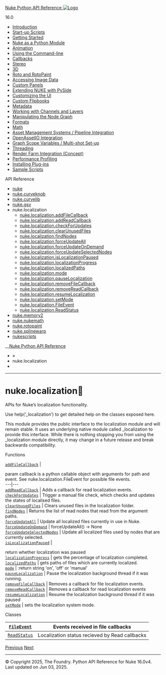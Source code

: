 [ Nuke Python API Reference ![Logo](../_static/NukeApp128.png) ](../index.html)

16.0 

  * [Introduction](../intro.html)
  * [Start-up Scripts](../startup.html)
  * [Getting Started](../basics.html)
  * [Nuke as a Python Module](../nuke_as_python_module.html)
  * [Animation](../animation.html)
  * [Using the Command-line](../command_line.html)
  * [Callbacks](../callbacks.html)
  * [Stereo](../stereo.html)
  * [3D](../3D.html)
  * [Roto and RotoPaint](../rotopaint.html)
  * [Accessing Image Data](../image_data.html)
  * [Custom Panels](../custom_panels.html)
  * [Extending NUKE with PySide](../custom_panels.html#extending-nuke-with-pyside)
  * [Customizing the UI](../custom_ui.html)
  * [Custom Flipbooks](../flipbook.html)
  * [Metadata](../metadata.html)
  * [Working with Channels and Layers](../channels.html)
  * [Manipulating the Node Graph](../dag.html)
  * [Formats](../formats.html)
  * [Math](../math.html)
  * [Asset Management Systems / Pipeline Integration](../asset.html)
  * [OpenAssetIO Integration](../openassetio.html)
  * [Graph Scope Variables / Multi-shot Set-up](../gsv.html)
  * [Threading](../threading.html)
  * [Render Farm Integration (Concept)](../render_farm.html)
  * [Performance Profiling](../performance.html)
  * [Installing Plug-ins](../installing_plugins.html)
  * [Sample Scripts](../samples.html)



API Reference

  * [nuke](nuke.html)
  * [nuke.curveknob](nuke.curveknob.html)
  * [nuke.curvelib](nuke.curvelib.html)
  * [nuke.gsv](nuke.gsv.html)
  * nuke.localization
    * [nuke.localization.addFileCallback](nuke.localization.addFileCallback.html)
    * [nuke.localization.addReadCallback](nuke.localization.addReadCallback.html)
    * [nuke.localization.checkForUpdates](nuke.localization.checkForUpdates.html)
    * [nuke.localization.clearUnusedFiles](nuke.localization.clearUnusedFiles.html)
    * [nuke.localization.findNodes](nuke.localization.findNodes.html)
    * [nuke.localization.forceUpdateAll](nuke.localization.forceUpdateAll.html)
    * [nuke.localization.forceUpdateOnDemand](nuke.localization.forceUpdateOnDemand.html)
    * [nuke.localization.forceUpdateSelectedNodes](nuke.localization.forceUpdateSelectedNodes.html)
    * [nuke.localization.isLocalizationPaused](nuke.localization.isLocalizationPaused.html)
    * [nuke.localization.localizationProgress](nuke.localization.localizationProgress.html)
    * [nuke.localization.localizedPaths](nuke.localization.localizedPaths.html)
    * [nuke.localization.mode](nuke.localization.mode.html)
    * [nuke.localization.pauseLocalization](nuke.localization.pauseLocalization.html)
    * [nuke.localization.removeFileCallback](nuke.localization.removeFileCallback.html)
    * [nuke.localization.removeReadCallback](nuke.localization.removeReadCallback.html)
    * [nuke.localization.resumeLocalization](nuke.localization.resumeLocalization.html)
    * [nuke.localization.setMode](nuke.localization.setMode.html)
    * [nuke.localization.FileEvent](nuke.localization.FileEvent.html)
    * [nuke.localization.ReadStatus](nuke.localization.ReadStatus.html)
  * [nuke.memory2](nuke.memory2.html)
  * [nuke.nukemath](nuke.nukemath.html)
  * [nuke.rotopaint](nuke.rotopaint.html)
  * [nuke.splinewarp](nuke.splinewarp.html)
  * [nukescripts](nukescripts.html)



__[Nuke Python API Reference](../index.html)

  * [](../index.html) »
  * nuke.localization
  * 


* * *

# nuke.localization

APIs for Nuke’s localization functionality.

Use help(‘_localization’) to get detailed help on the classes exposed here.

This module provides the public interface to the localization module and will remain stable. It uses an underlying native module called _localization to provide this interface. While there is nothing stopping you from using the _localization module directly, it may change in a future release and break backwards compatibility.

Functions

[`addFileCallback`](nuke.localization.addFileCallback.html#nuke.localization.addFileCallback "nuke.localization.addFileCallback") | 

param callback
    is a python callable object with arguments for path and event. See nuke.localization.FileEvent for possible file events.  
---|---  
[`addReadCallback`](nuke.localization.addReadCallback.html#nuke.localization.addReadCallback "nuke.localization.addReadCallback") | Adds a callback for read localization events.  
[`checkForUpdates`](nuke.localization.checkForUpdates.html#nuke.localization.checkForUpdates "nuke.localization.checkForUpdates") | Trigger a manual file check, which checks and updates the states of localised files.  
[`clearUnusedFiles`](nuke.localization.clearUnusedFiles.html#nuke.localization.clearUnusedFiles "nuke.localization.clearUnusedFiles") | Clears unused files in the localization folder.  
[`findNodes`](nuke.localization.findNodes.html#nuke.localization.findNodes "nuke.localization.findNodes") | Returns the list of read nodes that read from the argument paths.  
[`forceUpdateAll`](nuke.localization.forceUpdateAll.html#nuke.localization.forceUpdateAll "nuke.localization.forceUpdateAll") | Update all localized files currently in use in Nuke.  
[`forceUpdateOnDemand`](nuke.localization.forceUpdateOnDemand.html#nuke.localization.forceUpdateOnDemand "nuke.localization.forceUpdateOnDemand") | forceUpdateAll() -> None  
[`forceUpdateSelectedNodes`](nuke.localization.forceUpdateSelectedNodes.html#nuke.localization.forceUpdateSelectedNodes "nuke.localization.forceUpdateSelectedNodes") | Update all localized files used by nodes that are currently selected.  
[`isLocalizationPaused`](nuke.localization.isLocalizationPaused.html#nuke.localization.isLocalizationPaused "nuke.localization.isLocalizationPaused") | 

return
    whether localization was paused  
[`localizationProgress`](nuke.localization.localizationProgress.html#nuke.localization.localizationProgress "nuke.localization.localizationProgress") | gets the percentage of localization completed.  
[`localizedPaths`](nuke.localization.localizedPaths.html#nuke.localization.localizedPaths "nuke.localization.localizedPaths") | gets paths of files which are currently localized.  
[`mode`](nuke.localization.mode.html#nuke.localization.mode "nuke.localization.mode") | :return string 'on', 'off' or 'manual'  
[`pauseLocalization`](nuke.localization.pauseLocalization.html#nuke.localization.pauseLocalization "nuke.localization.pauseLocalization") | Pause the localization background thread if it was running.  
[`removeFileCallback`](nuke.localization.removeFileCallback.html#nuke.localization.removeFileCallback "nuke.localization.removeFileCallback") | Removes a callback for file localization events.  
[`removeReadCallback`](nuke.localization.removeReadCallback.html#nuke.localization.removeReadCallback "nuke.localization.removeReadCallback") | Removes a callback for read localization events  
[`resumeLocalization`](nuke.localization.resumeLocalization.html#nuke.localization.resumeLocalization "nuke.localization.resumeLocalization") | Resume the localization background thread if it was paused  
[`setMode`](nuke.localization.setMode.html#nuke.localization.setMode "nuke.localization.setMode") | sets the localization system mode.  
  
Classes

[`FileEvent`](nuke.localization.FileEvent.html#nuke.localization.FileEvent "nuke.localization.FileEvent") | Events received in file callbacks  
---|---  
[`ReadStatus`](nuke.localization.ReadStatus.html#nuke.localization.ReadStatus "nuke.localization.ReadStatus") | Localization status recieved by Read callbacks  
  
[ Previous](nuke.gsv.DataType.html "nuke.gsv.DataType") [Next ](nuke.localization.addFileCallback.html "nuke.localization.addFileCallback")

* * *

© Copyright 2025, The Foundry. Python API Reference for Nuke 16.0v4. Last updated on Jun 03, 2025. 
